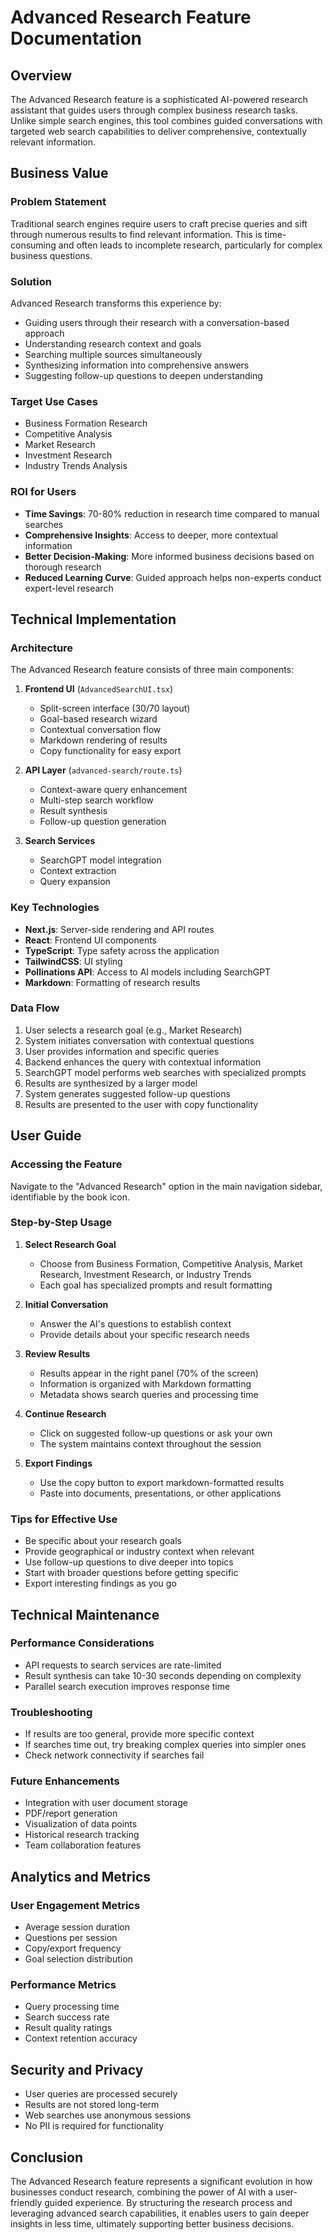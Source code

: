# Advanced Research Feature Documentation

## Overview

The Advanced Research feature is a sophisticated AI-powered research assistant that guides users through complex business research tasks. Unlike simple search engines, this tool combines guided conversations with targeted web search capabilities to deliver comprehensive, contextually relevant information.

## Business Value

### Problem Statement
Traditional search engines require users to craft precise queries and sift through numerous results to find relevant information. This is time-consuming and often leads to incomplete research, particularly for complex business questions.

### Solution
Advanced Research transforms this experience by:
- Guiding users through their research with a conversation-based approach
- Understanding research context and goals
- Searching multiple sources simultaneously
- Synthesizing information into comprehensive answers
- Suggesting follow-up questions to deepen understanding

### Target Use Cases
- Business Formation Research
- Competitive Analysis
- Market Research
- Investment Research
- Industry Trends Analysis

### ROI for Users
- **Time Savings**: 70-80% reduction in research time compared to manual searches
- **Comprehensive Insights**: Access to deeper, more contextual information
- **Better Decision-Making**: More informed business decisions based on thorough research
- **Reduced Learning Curve**: Guided approach helps non-experts conduct expert-level research

## Technical Implementation

### Architecture

The Advanced Research feature consists of three main components:

1. **Frontend UI** (`AdvancedSearchUI.tsx`)
   - Split-screen interface (30/70 layout)
   - Goal-based research wizard
   - Contextual conversation flow
   - Markdown rendering of results
   - Copy functionality for easy export

2. **API Layer** (`advanced-search/route.ts`)
   - Context-aware query enhancement
   - Multi-step search workflow
   - Result synthesis
   - Follow-up question generation

3. **Search Services**
   - SearchGPT model integration
   - Context extraction
   - Query expansion

### Key Technologies
- **Next.js**: Server-side rendering and API routes
- **React**: Frontend UI components
- **TypeScript**: Type safety across the application
- **TailwindCSS**: UI styling
- **Pollinations API**: Access to AI models including SearchGPT
- **Markdown**: Formatting of research results

### Data Flow

1. User selects a research goal (e.g., Market Research)
2. System initiates conversation with contextual questions
3. User provides information and specific queries
4. Backend enhances the query with contextual information
5. SearchGPT model performs web searches with specialized prompts
6. Results are synthesized by a larger model
7. System generates suggested follow-up questions
8. Results are presented to the user with copy functionality

## User Guide

### Accessing the Feature
Navigate to the "Advanced Research" option in the main navigation sidebar, identifiable by the book icon.

### Step-by-Step Usage

1. **Select Research Goal**
   - Choose from Business Formation, Competitive Analysis, Market Research, Investment Research, or Industry Trends
   - Each goal has specialized prompts and result formatting

2. **Initial Conversation**
   - Answer the AI's questions to establish context
   - Provide details about your specific research needs

3. **Review Results**
   - Results appear in the right panel (70% of the screen)
   - Information is organized with Markdown formatting
   - Metadata shows search queries and processing time

4. **Continue Research**
   - Click on suggested follow-up questions or ask your own
   - The system maintains context throughout the session

5. **Export Findings**
   - Use the copy button to export markdown-formatted results
   - Paste into documents, presentations, or other applications

### Tips for Effective Use
- Be specific about your research goals
- Provide geographical or industry context when relevant
- Use follow-up questions to dive deeper into topics
- Start with broader questions before getting specific
- Export interesting findings as you go

## Technical Maintenance

### Performance Considerations
- API requests to search services are rate-limited
- Result synthesis can take 10-30 seconds depending on complexity
- Parallel search execution improves response time

### Troubleshooting
- If results are too general, provide more specific context
- If searches time out, try breaking complex queries into simpler ones
- Check network connectivity if searches fail

### Future Enhancements
- Integration with user document storage
- PDF/report generation
- Visualization of data points
- Historical research tracking
- Team collaboration features

## Analytics and Metrics

### User Engagement Metrics
- Average session duration
- Questions per session
- Copy/export frequency
- Goal selection distribution

### Performance Metrics
- Query processing time
- Search success rate
- Result quality ratings
- Context retention accuracy

## Security and Privacy

- User queries are processed securely
- Results are not stored long-term
- Web searches use anonymous sessions
- No PII is required for functionality

## Conclusion

The Advanced Research feature represents a significant evolution in how businesses conduct research, combining the power of AI with a user-friendly guided experience. By structuring the research process and leveraging advanced search capabilities, it enables users to gain deeper insights in less time, ultimately supporting better business decisions. 